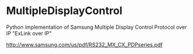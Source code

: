 # MultipleDisplayControl
Python implementation of Samsung Multiple Display Control Protocol over IP
"ExLink over IP"

http://www.samsung.com/us/pdf/RS232_MX_CX_PDPseries.pdf
